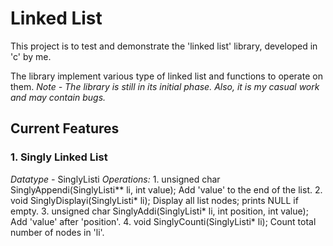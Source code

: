 # Linked List

This project is to test and demonstrate the 'linked list' library, developed in 'c' by me.

The library implement various type of linked list and functions to operate on them.
*Note - The library is still in its initial phase. Also, it is my casual work and may contain bugs.*

## Current Features

### 1. Singly Linked List
*Datatype -* SinglyListi
*Operations:*
    1. unsigned char SinglyAppendi(SinglyListi** li, int value);
        Add 'value' to the end of the list.
    2. void SinglyDisplayi(SinglyListi* li);
        Display all list nodes; prints NULL if empty.
    3. unsigned char SinglyAddi(SinglyListi* li, int position, int value);
        Add 'value' after 'position'.
    4. void SinglyCounti(SinglyListi* li);
        Count total number of nodes in 'li'.
